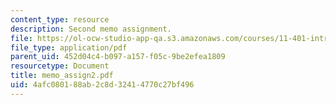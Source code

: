 ```yaml
---
content_type: resource
description: Second memo assignment.
file: https://ol-ocw-studio-app-qa.s3.amazonaws.com/courses/11-401-introduction-to-housing-community-and-economic-development-fall-2003/4afc080188ab2c8d32414770c27bf496_memo_assign2.pdf
file_type: application/pdf
parent_uid: 452d04c4-b097-a157-f05c-9be2efea1809
resourcetype: Document
title: memo_assign2.pdf
uid: 4afc0801-88ab-2c8d-3241-4770c27bf496
---
```

